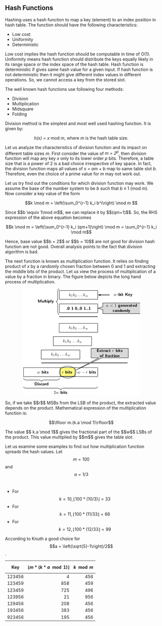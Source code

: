 <script type="text/javascript"
  src="https://cdnjs.cloudflare.com/ajax/libs/mathjax/2.7.0/MathJax.js?config=TeX-AMS_CHTML">
</script>
<script type="text/x-mathjax-config">
  MathJax.Hub.Config({
    tex2jax: {
      inlineMath: [['$','$'], ['\\(','\\)']],
      processEscapes: true},
      jax: ["input/TeX","input/MathML","input/AsciiMath","output/CommonHTML"],
      extensions: ["tex2jax.js","mml2jax.js","asciimath2jax.js","MathMenu.js","MathZoom.js","AssistiveMML.js", "[Contrib]/a11y/accessibility-menu.js"],
      TeX: {
      extensions: ["AMSmath.js","AMSsymbols.js","noErrors.js","noUndefined.js"],
      equationNumbers: {
      autoNumber: "AMS"
      }
    }
  });
</script>

## Hash Functions

Hashing uses a hash function to map a key (element) to an index position in hash table. The function should have the following
characteristics:

- Low cost
- Uniformity
- Deterministic

Low cost implies the hash function should be computable in time of O(1). Uniformity means hash function should distribute the
keys equally likely in its range space or the index space of the hash table. Hash function is deterministic if gives same hash 
value for a given input. If hash function is not deterministic then it might give different index values in different operations.
So, we cannot access a key from the stored slot. 

The well known hash functions use following four methods:

- Division
- Multiplication
- Midsquare
- Folding

Division method is the simplest and most well used hashing function. It is given by:
<p style="text-align:center">
  <i>h(x)</i> = <i>x</i> mod <i>m</i>, where <i>m</i> is the hash table size.
</p>
Let us analyze the characteristics of division function and its impact on different table sizes <i>m</i>.
First consider the value of <i>m = 2<sup>p</sup></i>, then division function will map any key <i>x</i> only
to its lower order <i>p</i> bits. Therefore, a table size that is a power of 2 is a bad choice irrespective of key space. In fact, the 
division function maps all values of <i>x = am + b</i> map to same table slot <i>b</i>. Therefore, even the choice of a prime value
for <i>m</i> may not work out. 

Let us try find out the conditions for which division function may work. We assume the base of the number system to be
<i>b</i> such that <i>b</i> &#8801; 1 (mod <i>m</i>). Now consider a key value of the form
<p style="text-align:center">
  $$k \mod m = \left(\sum_0^{r-1} k_i b^i\right) \mod m $$
</p>
Since $$b \equiv 1\mod m$$, we can replace it by $$(qm+1)$$. So, the RHS expression of the above equation becomes<br>
<p style="text-align:center">
  $$k \mod m = \left(\sum_0^{r-1} k_i (qm+1)\right) \mod m = \sum_0^{r-1} k_i \mod m$$ 
</p>
Hence, base value $$b = 2$$ or $$b = 10$$ are not good for division hash function are not good. Overall analysis points to the
fact that division algorithm is bad.<br>

The next function is known as multiplication function. It relies on finding product of <i>x</i> by a randomly chosen fraction
between 0 and 1 and extracting the middle bits of the product. Let us view the process of multiplication of a value by a 
fraction in binary. The figure below depicts the long hand process of multiplication. 
<p style="text-align:center">
  <img src="../images/hashMultiplicationFunction.png">
</p>
So, if we take $$r$$ MSBs from the LSB of the product, the extracted value depends on the product. Mathematical expression of the 
multiplication function is:<br>
<p style="text-align:center">
  $$\lfloor m.(k.a \mod 1)\rfloor$$ 
</p>
The value $$ k.a \mod 1$$ gives the fractional part of the $$w$$ LSBs of the product. This value multiplied by $$m$$ gives the 
table slot. <br>

Let us examine some examples to find out how multiplication function spreads the hash values. Let $$m = 100$$ and $$a = 1/3$$ <br>

- For $$k = 10, \lfloor 100*(10/3)\rfloor = 33$$
- For $$k = 11, \lfloor 100*(11/33\rfloor = 66$$
- For $$k = 12, \lfloor 100*(12/33\rfloor = 99$$

According to Knuth a good choice for $$a = \left(\sqrt{5}-1\right)/2$$.<br>

| Key      | $$\lfloor m*(k*a\mod 1)\rfloor$$ | $$k\mod m$$|
|----------|-------------: |----------: |
| 123456   | 4             | 456 |
| 123459   | 858           | 459 |
| 123459   | 725           | 496 |
| 123956   | 21            | 956 |
| 129456   | 208           | 456 |
| 193456   | 383           | 456 |
| 923456   | 195           | 456 |

